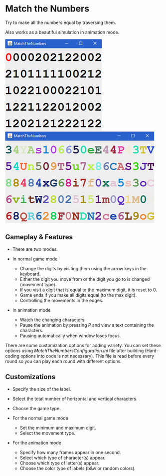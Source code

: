 # Match the Numbers

Try to make all the numbers equal by traversing them.

Also works as a beautiful simulation in animation mode.

![game](screenshots/game.gif) ![animation](screenshots/animation.gif)

## Gameplay & Features

- There are two modes.
- In normal game mode

  - Change the digits by visiting them using the arrow keys in the keyboard.
  - Either the digit you move from or the digit you go to is changed (movement type).
  - If you visit a digit that is equal to the maximum digit, it is reset to 0.
  - Game ends if you make all digits equal (to the max digit).
  - Controlling the movements in the edges.

- In animation mode

  - Watch the changing characters.
  - Pause the animation by pressing _P_ and view a text containing the characters.
  - Pausing automatically when window loses focus.

There are some customization options for adding variety. You can set these options using _MatchTheNumbersConfiguration.ini_ file after building (Hard-coding options into code is not necessary). This file is read before every round so you can play each round with different options.

## Customizations

- Specify the size of the label.
- Select the total number of horizontal and vertical characters.
- Choose the game type.
- For the normal game mode

  - Set the minimum and maximum digit.
  - Select the movement type.

- For the animation mode

  - Specify how many frames appear in one second.
  - Select which type of character(s) appear.
  - Choose which type of letter(s) appear.
  - Choose the color type of labels (b&w or random colors).
